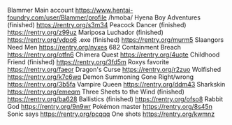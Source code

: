 Blammer
Main account
https://www.hentai-foundry.com/user/Blammer/profile
/hmoba/
Hyena Boy Adventures (finished)
https://rentry.org/s3m34
Peacock Dancer (finished)
https://rentry.org/z99uz
Mariposa Luchador (finished)
https://rentry.org/vdpo6
.exe (finished)
https://rentry.org/murm5
Slaangors Need Men
https://rentry.org/nyxes
682 Containment Breach
https://rentry.org/otfn6
Chimera Quest
https://rentry.org/4uqte
Childhood Friend (finished)
https://rentry.org/3fd5m
Roxys favorite
https://rentry.org/faeor
Dragon's Curse
https://rentry.org/r2zuo
Wolfished
https://rentry.org/k7c6wq
Demon Summoning Gone Right/wrong
https://rentry.org/3b5fa
Vampire Queen
https://rentry.org/ddm43
Sharkskin
https://rentry.org/emeqm
Three Sheets to the Wind (finished)
https://rentry.org/ba628
Ballistics (finished)
https://rentry.org/ofso8
Rabbit God
https://rentry.org/9n9wr
Pokémon master
https://rentry.org/8s45n
Sonic says
https://rentry.org/pcqqq
One shots
https://rentry.org/kwmnz